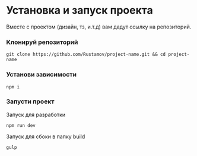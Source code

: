 # Установка и запуск проекта

Вместе с проектом (дизайн, тз, и.т.д) вам дадут ссылку на репозиторий.

### Клонируй репозиторий

```
git clone https://github.com/Rustamov/project-name.git && cd project-name
```

### Установи зависимости

```
npm i
```

### Запусти проект
Запуск для разработки

```
npm run dev
```

Запуск для сбоки в папку build

```
gulp
```



